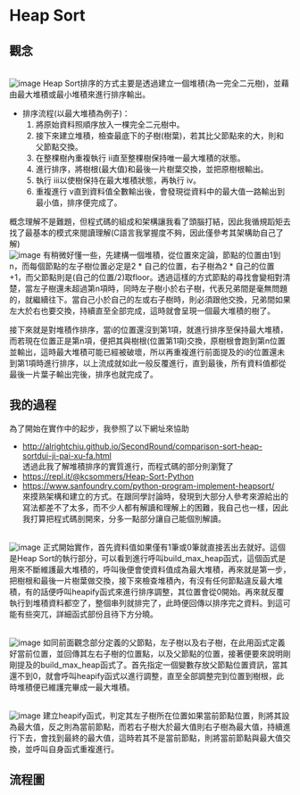 #  Heap Sort
## 觀念
<br>  ![image](https://github.com/Nyar8712/homework/blob/master/IMG/heap_sort_concept.jpg)
Heap Sort排序的方式主要是透過建立一個堆積(為一完全二元樹)，並藉由最大堆積或最小堆積來進行排序輸出。
* 排序流程(以最大堆積為例子)：
  1. 將原始資料照順序放入一棵完全二元樹中。
  2. 接下來建立堆積，檢查最底下的子樹(樹葉)，若其比父節點來的大，則和父節點交換。
  3. 在整棵樹內重複執行 ii直至整棵樹保持唯一最大堆積的狀態。
  4. 進行排序，將樹根(最大值)和最後一片樹葉交換，並把原樹根輸出。
  5. 執行 iii以使樹保持在最大堆積狀態，再執行 iv。
  6. 重複進行 v直到資料值全數輸出後，會發現從資料中的最大值一路輸出到最小值，排序便完成了。
  
  
概念理解不是難題，但程式碼的組成和架構讓我看了頭腦打結，因此我循規蹈矩去找了最基本的模式來閱讀理解(C語言我掌握度不夠，因此僅參考其架構助自己了解)
<br>  ![image](https://github.com/Nyar8712/homework/blob/master/IMG/heap_sort_frame.jpg)
有稍微好懂一些，先建構一個堆積，從位置來定論，節點的位置由1到n，而每個節點的左子樹位置必定是2 * 自己的位置，右子樹為2 * 自己的位置+1，而父節點則是(自己的位置/2)取floor。透過這樣的方式節點的尋找會變相對清楚，當左子樹還未超過第n項時，同時左子樹小於右子樹，代表兄弟間是毫無問題的，就繼續往下。當自己小於自己的左或右子樹時，則必須跟他交換，兄弟間如果左大於右也要交換，持續直至全部完成，這時就會呈現一個最大堆積的樹了。

接下來就是對堆積作排序，當i的位置還沒到第1項，就進行排序至保持最大堆積，而若現在位置正是第n項，便把其與樹根(位置第1項)交換，原樹根會跑到第n位置並輸出，這時最大堆積可能已經被破壞，所以再重複進行前面提及的i的位置還未到第1項時進行排序，以上流成就如此一般反覆進行，直到最後，所有資料值都從最後一片葉子輸出完後，排序也就完成了。

## 我的過程
為了開始在實作中的起步，我參照了以下網址來協助
* http://alrightchiu.github.io/SecondRound/comparison-sort-heap-sortdui-ji-pai-xu-fa.html
<br>  透過此我了解堆積排序的實質進行，而程式碼的部分則瀏覽了
* https://repl.it/@kcsommers/Heap-Sort-Python
* https://www.sanfoundry.com/python-program-implement-heapsort/
<br>  來摸熟架構和建立的方式。在跟同學討論時，發現到大部分人參考來源給出的寫法都差不了太多，而不少人都有解讀和理解上的困難，我自己也一樣，因此我打算把程式碼剖開來，分多一點部分讓自己能個別解讀。

<br>  ![image](https://github.com/Nyar8712/homework/blob/master/IMG/heap_sort_sortcall.jpg)
正式開始實作，首先資料值如果僅有1筆或0筆就直接丟出去就好。這個是Heap Sort的執行部分，可以看到進行呼叫build_max_heap函式，這個函式是用來不斷維護最大堆積的，呼叫後便會使資料值成為最大堆積，再來就是第一步，把樹根和最後一片樹葉做交換，接下來檢查堆積內，有沒有任何節點違反最大堆積，有的話便呼叫heapify函式來進行排序調整，其位置會從0開始。再來就反覆執行到堆積資料都空了，整個串列就排完了，此時便回傳以排序完之資料。到這可能有些突兀，詳細函式部份且待下方分曉。

<br>  ![image](https://github.com/Nyar8712/homework/blob/master/IMG/heap_sort_build_max_heap.jpg)
如同前面觀念部分定義的父節點，左子樹以及右子樹，在此用函式定義好當前位置，並回傳其左右子樹的位置點，以及父節點的位置，接著便要來說明剛剛提及的build_max_heap函式了。首先指定一個變數存放父節點位置資訊，當其還不到0，就會呼叫heapify函式以進行調整，直至全部調整完到位置到樹根，此時堆積便已維護完畢成一最大堆積。

<br>  ![image](https://github.com/Nyar8712/homework/blob/master/IMG/heap_sort_heapify.jpg)
建立heapify函式，判定其左子樹所在位置如果當前節點位置，則將其設為最大值，反之則為當前節點，而若右子樹大於最大值則右子樹為最大值，持續進行下去，會找到最終的最大值，這時若其不是當前節點，則將當前節點與最大值交換，並呼叫自身函式重複進行。

## 流程圖
